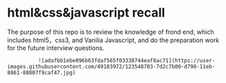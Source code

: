# html&css&javascript recall

The purpose of this repo is to review the knowledge of frond end, which includes html5，css3, and Vanilia Javascript, and do the preparation work for the future interview questions.



              ![adafbb1ebe096b63fdaf565f03338744eaf8ac71](https://user-images.githubusercontent.com/49183972/123548703-7d2c7b00-d798-11eb-8861-88007f9caf47.jpg)
